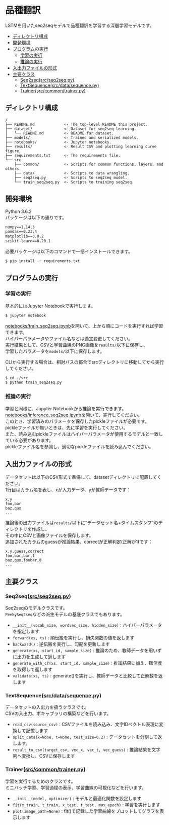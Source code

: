 <!--
 Copyright (c) 2019 flexfirm
-->

# 品種翻訳
LSTMを用いたseq2seqモデルで品種翻訳を学習する深層学習モデルです。

- [ディレクトリ構成](#ディレクトリ構成)
- [開発環境](#開発環境)
- [プログラムの実行](#プログラムの実行)
  - [学習の実行](#学習の実行)
  - [推論の実行](#推論の実行)
- [入出力ファイルの形式](#入出力ファイルの形式)
- [主要クラス](#主要クラス)
  - [Seq2seq(src/seq2seq.py)](#seq2seqsrcseq2seqpy)
  - [TextSequence(src/data/sequence.py)](#textsequencesrcdatasequencepy)
  - [Trainer(src/common/trainer.py)](#trainersrccommontrainerpy)

## ディレクトリ構成
```
/
├── README.md             <- The top-level README this project.
├── dataset/              <- Dataset for seq2seq learning.
│   └── README.md         <- README for dataset.
├── models/               <- Trained and serialized models.
├── notebooks/            <- Jupyter notebooks.
├── results/              <- Result CSV and plotting learning curve figure.
├── requirements.txt      <- The requirements file.
└── src
    ├── common/           <- Scripts for common functions, layers, and others.
    ├── data/             <- Scripts to data wrangling.
    ├── seq2seq.py        <- Scripts to seq2seq model.
    └── train_seq2seq.py  <- Scripts to training seq2seq.
```

## 開発環境
Python 3.6.2  
パッケージは以下の通りです。  
```requirements.txt
numpy==1.14.3
pandas==0.23.4
matplotlib==3.0.2
scikit-learn==0.20.1
```
必要パッケージは以下のコマンドで一括インストールできます。
```bash
$ pip install -r requirements.txt
```

## プログラムの実行
### 学習の実行
基本的にはJupyter Notebookで実行します。
```bash
$ jupyter notebook
```

[notebooks/train_seq2seq.ipynb](./notebooks/train_seq2seq.ipynb)を開いて、上から順にコードを実行すれば学習できます。  
ハイパーパラメータやファイル名などは適宜変更してください。  
実行結果として、CSVと学習曲線のPNG画像を`results/`以下に保存し、  
学習したパラメータを`models/`以下に保存します。


CLIから実行する場合は、相対パスの都合でsrcディレクトリに移動してから実行してください。
```bash
$ cd ./src
$ python train_seq2seq.py
```

### 推論の実行
学習と同様に、Jupyter Notebookから推論を実行できます。  
[notebooks/inference_seq2seq.ipynb](./notebooks/inference_seq2seq.ipynb)を開いて、実行してください。  
このとき、学習済みのパラメータを保存したpickleファイルが必要です。  
pickleファイルが無いときは、先に学習を実行してください。  
また、読み込むpickleファイルはハイパーパラメータが使用するモデルと一致している必要があります。  
pickleファイル名を参照し、適切なpickleファイルを読み込んでください。


## 入出力ファイルの形式
データセットは以下のCSV形式で準備して、datasetディレクトリに配置してください。  
1行目はカラム名を表し、xが入力データ、yが教師データです：
```csv
x,y
foo,bar
baz,qux
...
```

推論後の出力ファイルは`results/`以下に"データセット名+タイムスタンプ"のディレクトリを作成し、  
その中にCSVと画像ファイルを保存します。  
追加されたカラムのguessが推論結果、correctが正解判定(正解が1)です：
```csv
x,y,guess,correct
foo,bar,bar,1
baz,qux,foobar,0
...
```

## 主要クラス
### Seq2seq([src/seq2seq.py](./src/seq2seq.py))
Seq2seqのモデルクラスです。  
`PeekySeq2seq`などの派生モデルの基底クラスでもあります。
- `__init__(vocab_size, wordvec_size, hidden_size)` : ハイパーパラメータを指定します
- `forward(xs, ts)` : 順伝搬を実行し、損失関数の値を返します
- `backward()` : 逆伝搬を実行し、勾配を更新します
- `generate(xs, start_id, sample_size)` : 推論のため、教師データを用いずに出力を生成して返します
- `generate_with_cf(xs, start_id, sample_size)` : 推論結果に加え、確信度を取得して返します
- `validate(xs, ts)` : generate()を実行し、教師データと比較して正解数を返します


### TextSequence([src/data/sequence.py](./src/data/sequence.py))
データセットの入出力を扱うクラスです。  
CSVの入出力、ボキャブラリの構築などを行います。
- `read_csv(source_csv)` : CSVファイルを読み込み、文字IDベクトル表現に変換して記憶します
- `split_data(x=None, t=None, test_size=0.2)` : データセットを分割して返します。
- `result_to_csv(target_csv, vec_x, vec_t, vec_guess)` : 推論結果を文字列へ変換し、CSVに保存します


### Trainer([src/common/trainer.py](./src/common/trainer.py))
学習を実行するためのクラスです。  
ミニバッチ学習、学習過程の表示、学習曲線の可視化などを行います。  
- `__init__(model, optimizer)` : モデルと最適化関数を設定します
- `fit(x_train, t_train, x_test, t_test, max_epoch)` : 学習を実行します
- `plot(image_path=None)` : fit()で記録した学習曲線をプロットしてグラフを表示します
